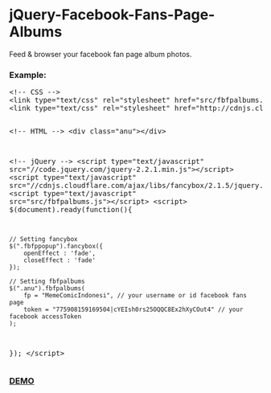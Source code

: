 # jQuery-Facebook-Fans-Page-Albums
Feed & browser your facebook fan page album photos.

<h3>Example:</h3>
<pre>&lt;!-- CSS --&gt;
&lt;link type="text/css" rel="stylesheet" href="src/fbfpalbums.css" /&gt;
&lt;link type="text/css" rel="stylesheet" href="http://cdnjs.cloudflare.com/ajax/libs/fancybox/2.1.5/jquery.fancybox.min.css"/&gt;

&lt;!-- HTML --&gt;
&lt;div class="anu"&gt;&lt;/div&gt;

&lt;!-- jQuery --&gt;
&lt;script type="text/javascript" src="//code.jquery.com/jquery-2.2.1.min.js"&gt;&lt;/script&gt;
&lt;script type="text/javascript" src="//cdnjs.cloudflare.com/ajax/libs/fancybox/2.1.5/jquery.fancybox.min.js"&gt;&lt;/script&gt;
&lt;script type="text/javascript" src="src/fbfpalbums.js"&gt;&lt;/script&gt;
&lt;script&gt;
$(document).ready(function(){

    // Setting fancybox
    $(".fbfppopup").fancybox({   
        openEffect : 'fade',
        closeEffect : 'fade'
    });
    
    // Setting fbfpalbums
    $(".anu").fbfpalbums(
        fp = "MemeComicIndonesi", // your username or id facebook fans page
        token = "775908159169504|cYEIsh0rs25OQQC8Ex2hXyCOut4" // your facebook accessToken
    );

});
&lt;/script&gt;</pre>

<h3><a href="http://ibacor.com/demo/jquery-facebook-fans-page-albums">DEMO</a></h3>
